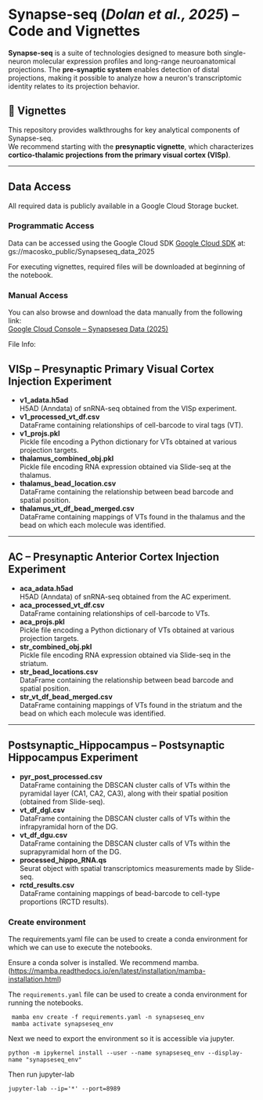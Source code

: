 # Synapse-seq (*Dolan et al., 2025*) – Code and Vignettes

**Synapse-seq** is a suite of technologies designed to measure both single-neuron molecular expression profiles and long-range neuroanatomical projections. The **pre-synaptic system** enables detection of distal projections, making it possible to analyze how a neuron's transcriptomic identity relates to its projection behavior.

## 📘 Vignettes

This repository provides walkthroughs for key analytical components of Synapse-seq.  
We recommend starting with the **presynaptic vignette**, which characterizes **cortico-thalamic projections from the primary visual cortex (VISp)**.

---

## Data Access

All required data is publicly available in a Google Cloud Storage bucket.

### Programmatic Access

Data can be accessed using the Google Cloud SDK [Google Cloud SDK](https://cloud.google.com/sdk/docs/install-sdk) at:
gs://macosko_public/Synapseseq_data_2025

For executing vignettes, required files will be downloaded at beginning of the notebook.

### Manual Access

You can also browse and download the data manually from the following link:  
[Google Cloud Console – Synapseseq Data (2025)](https://console.cloud.google.com/storage/browser/macosko_public/Synapseseq_data_2025)

File Info:

## VISp – Presynaptic Primary Visual Cortex Injection Experiment

- **v1_adata.h5ad**  
  H5AD (Anndata) of snRNA-seq obtained from the VISp experiment.
- **v1_processed_vt_df.csv**  
  DataFrame containing relationships of cell-barcode to viral tags (VT).
- **v1_projs.pkl**  
  Pickle file encoding a Python dictionary for VTs obtained at various projection targets.
- **thalamus_combined_obj.pkl**  
  Pickle file encoding RNA expression obtained via Slide-seq at the thalamus.
- **thalamus_bead_location.csv**  
  DataFrame containing the relationship between bead barcode and spatial position.
- **thalamus_vt_df_bead_merged.csv**  
  DataFrame containing mappings of VTs found in the thalamus and the bead on which each molecule was identified.

---

## AC – Presynaptic Anterior Cortex Injection Experiment

- **aca_adata.h5ad**  
  H5AD (Anndata) of snRNA-seq obtained from the AC experiment.
- **aca_processed_vt_df.csv**  
  DataFrame containing relationships of cell-barcode to VTs.
- **aca_projs.pkl**  
  Pickle file encoding a Python dictionary of VTs obtained at various projection targets.
- **str_combined_obj.pkl**  
  Pickle file encoding RNA expression obtained via Slide-seq in the striatum.
- **str_bead_locations.csv**  
  DataFrame containing the relationship between bead barcode and spatial position.
- **str_vt_df_bead_merged.csv**  
  DataFrame containing mappings of VTs found in the striatum and the bead on which each molecule was identified.

---

## Postsynaptic_Hippocampus – Postsynaptic Hippocampus Experiment

- **pyr_post_processed.csv**  
  DataFrame containing the DBSCAN cluster calls of VTs within the pyramidal layer (CA1, CA2, CA3), along with their spatial position (obtained from Slide-seq).
- **vt_df_dgl.csv**  
  DataFrame containing the DBSCAN cluster calls of VTs within the infrapyramidal horn of the DG.
- **vt_df_dgu.csv**  
  DataFrame containing the DBSCAN cluster calls of VTs within the suprapyramidal horn of the DG.
- **processed_hippo_RNA.qs**  
  Seurat object with spatial transcriptomics measurements made by Slide-seq.
- **rctd_results.csv**  
  DataFrame containing mappings of bead-barcode to cell-type proportions (RCTD results).




### Create environment

The requirements.yaml file can be used to create a conda environment for which we can use to execute the notebooks.

Ensure a conda solver is installed. We recommend mamba. (https://mamba.readthedocs.io/en/latest/installation/mamba-installation.html)


The `requirements.yaml` file can be used to create a conda environment for running the notebooks.

```
 mamba env create -f requirements.yaml -n synapseseq_env
 mamba activate synapseseq_env
```

Next we need to export the environment so it is accessible via jupyter.
```
python -m ipykernel install --user --name synapseseq_env --display-name "synapseseq_env"
```

Then run jupyter-lab
```
jupyter-lab --ip='*' --port=8989
```
